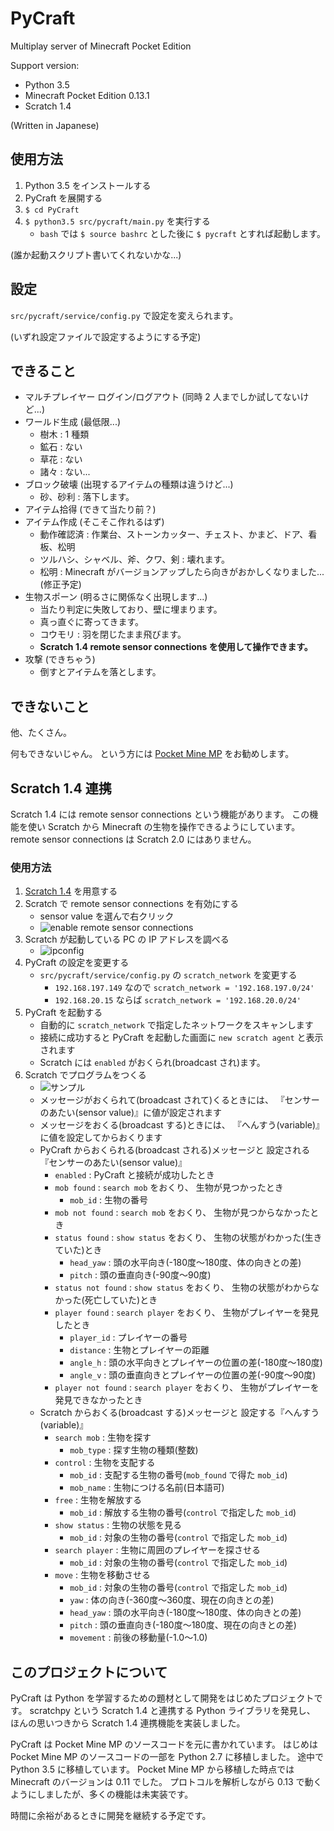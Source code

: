 # PyCraft
Multiplay server of Minecraft Pocket Edition

Support version:
- Python 3.5
- Minecraft Pocket Edition 0.13.1
- Scratch 1.4

(Written in Japanese)

## 使用方法

1. Python 3.5 をインストールする
1. PyCraft を展開する
1. `$ cd PyCraft`
1. `$ python3.5 src/pycraft/main.py` を実行する
    - `bash` では `$ source bashrc` とした後に `$ pycraft` とすれば起動します。

(誰か起動スクリプト書いてくれないかな...)

## 設定

`src/pycraft/service/config.py` で設定を変えられます。

(いずれ設定ファイルで設定するようにする予定)

## できること

- マルチプレイヤー ログイン/ログアウト (同時 2 人までしか試してないけど...)
- ワールド生成 (最低限...)
    - 樹木 : 1 種類
    - 鉱石 : ない
    - 草花 : ない
    - 諸々 : ない...
- ブロック破壊 (出現するアイテムの種類は違うけど...)
    - 砂、砂利 : 落下します。
- アイテム拾得 (できて当たり前？)
- アイテム作成 (そこそこ作れるはず)
    - 動作確認済 : 作業台、ストーンカッター、チェスト、かまど、ドア、看板、松明
    - ツルハシ、シャベル、斧、クワ、剣 : 壊れます。
    - 松明 : Minecraft がバージョンアップしたら向きがおかしくなりました...(修正予定)
- 生物スポーン (明るさに関係なく出現します...)
    - 当たり判定に失敗しており、壁に埋まります。
    - 真っ直ぐに寄ってきます。
    - コウモリ : 羽を閉じたまま飛びます。
    - **Scratch 1.4 remote sensor connections を使用して操作できます。**
- 攻撃 (できちゃう)
    - 倒すとアイテムを落とします。

## できないこと

他、たくさん。

何もできないじゃん。
という方には [Pocket Mine MP](https://www.pocketmine.net/?lang=ja) をお勧めします。

## Scratch 1.4 連携

Scratch 1.4 には remote sensor connections という機能があります。
この機能を使い Scratch から Minecraft の生物を操作できるようにしています。
remote sensor connections は Scratch 2.0 にはありません。

### 使用方法

1. [Scratch 1.4](https://scratch.mit.edu/scratch_1.4/) を用意する
1. Scratch で remote sensor connections を有効にする
    - sensor value を選んで右クリック
    - ![enable remote sensor connections](https://raw.github.com/wiki/nosix/PyCraft/doc/remote_sensor_connections.png)
1. Scratch が起動している PC の IP アドレスを調べる
    - ![ipconfig](https://raw.github.com/wiki/nosix/PyCraft/doc/ipconfig.png)
1. PyCraft の設定を変更する
    - `src/pycraft/service/config.py` の `scratch_network` を変更する
        - `192.168.197.149` なので `scratch_network = '192.168.197.0/24'`
        - `192.168.20.15` ならば `scratch_network = '192.168.20.0/24'`
1. PyCraft を起動する
    - 自動的に `scratch_network` で指定したネットワークをスキャンします
    - 接続に成功すると PyCraft を起動した画面に `new scratch agent` と表示されます
    - Scratch には `enabled` がおくられ(broadcast され)ます。
1. Scratch でプログラムをつくる
    - ![サンプル](https://raw.github.com/wiki/nosix/PyCraft/doc/scratch_sample.png)
    - メッセージがおくられて(broadcast されて)くるときには、
      『センサーのあたい(sensor value)』に値が設定されます
    - メッセージをおくる(broadcast する)ときには、
      『へんすう(variable)』に値を設定してからおくります
    - PyCraft からおくられる(broadcast される)メッセージと
      設定される『センサーのあたい(sensor value)』
        - `enabled` : PyCraft と接続が成功したとき
        - `mob found` : `search mob` をおくり、
           生物が見つかったとき
            - `mob_id` : 生物の番号
        - `mob not found` : `search mob` をおくり、
           生物が見つからなかったとき
        - `status found` : `show status` をおくり、
           生物の状態がわかった(生きていた)とき
            - `head_yaw` : 頭の水平向き(-180度〜180度、体の向きとの差)
            - `pitch` : 頭の垂直向き(-90度〜90度)
        - `status not found` : `show status` をおくり、
           生物の状態がわからなかった(死亡していた)とき
        - `player found` : `search player` をおくり、
           生物がプレイヤーを発見したとき
            - `player_id` : プレイヤーの番号
            - `distance` : 生物とプレイヤーの距離
            - `angle_h` : 頭の水平向きとプレイヤーの位置の差(-180度〜180度)
            - `angle_v` : 頭の垂直向きとプレイヤーの位置の差(-90度〜90度)
        - `player not found` : `search player` をおくり、
           生物がプレイヤーを発見できなかったとき
    - Scratch からおくる(broadcast する)メッセージと
      設定する『へんすう(variable)』
        - `search mob` : 生物を探す
            - `mob_type` : 探す生物の種類(整数)
        - `control` : 生物を支配する
            - `mob_id` : 支配する生物の番号(`mob_found` で得た `mob_id`)
            - `mob_name` : 生物につける名前(日本語可)
        - `free` : 生物を解放する
            - `mob_id` : 解放する生物の番号(`control` で指定した `mob_id`)
        - `show status` : 生物の状態を見る
            - `mob_id` : 対象の生物の番号(`control` で指定した `mob_id`)
        - `search player` : 生物に周囲のプレイヤーを探させる
            - `mob_id` : 対象の生物の番号(`control` で指定した `mob_id`)
        - `move` : 生物を移動させる
            - `mob_id` : 対象の生物の番号(`control` で指定した `mob_id`)
            - `yaw` : 体の向き(-360度〜360度、現在の向きとの差)
            - `head_yaw` : 頭の水平向き(-180度〜180度、体の向きとの差)
            - `pitch` : 頭の垂直向き(-180度〜180度、現在の向きとの差)
            - `movement` : 前後の移動量(-1.0〜1.0)

## このプロジェクトについて

PyCraft は Python を学習するための題材として開発をはじめたプロジェクトです。
scratchpy という Scratch 1.4 と連携する Python ライブラリを発見し、
ほんの思いつきから Scratch 1.4 連携機能を実装しました。

PyCraft は Pocket Mine MP のソースコードを元に書かれています。
はじめは Pocket Mine MP のソースコードの一部を Python 2.7 に移植しました。
途中で Python 3.5 に移植しています。
Pocket Mine MP から移植した時点では Minecraft のバージョンは 0.11 でした。
プロトコルを解析しながら 0.13 で動くようにしましたが、多くの機能は未実装です。

時間に余裕があるときに開発を継続する予定です。